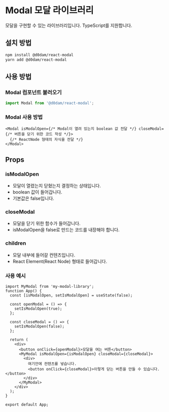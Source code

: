 # Modal 모달 라이브러리

모달을 구현할 수 있는 라이브러리입니다.
TypeScript를 지원합니다.

## 설치 방법

```sh
npm install @d0dam/react-modal
yarn add @d0dam/react-modal
```

## 사용 방법

### Modal 컴포넌트 불러오기

```js
import Modal from '@d0dam/react-modal';
```

### Modal 사용 방법

```tsx
<Modal isModalOpen={/* Modal이 열려 있는지 boolean 값 전달 */} closeModal={/* 버튼을 닫기 위한 코드 작성 */}>
  {/* ReactNode 형태의 자식을 전달 */}
</Modal>
```

## Props

### isModalOpen

- 모달이 열렸는지 닫혔는지 결정하는 상태입니다.
- boolean 값이 들어갑니다.
- 기본값은 false입니다.

### closeModal

- 모달을 닫기 위한 함수가 들어갑니다.
- isModalOpen을 false로 만드는 코드를 내장해야 합니다.

### children

- 모달 내부에 들어갈 컨텐츠입니다.
- React Element(React Node) 형태로 들어갑니다.

### 사용 예시

```tsx
import MyModal from 'my-modal-library';
function App() {
  const [isModalOpen, setIsModalOpen] = useState(false);

  const openModal = () => {
    setIsModalOpen(true);
  };

  const closeModal = () => {
    setIsModalOpen(false);
  };

  return (
    <div>
      <button onClick={openModal}>모달을 여는 버튼</button>
      <MyModal isModalOpen={isModalOpen} closeModal={closeModal}>
        <div>
          여기안에 컨텐츠를 넣습니다.
          <button onClick={closeModal}>이렇게 닫는 버튼을 만들 수 있습니다.</button>
        </div>
      </MyModal>
    </div>
  );
}

export default App;
```

